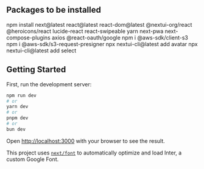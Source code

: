 ## Packages to be installed
npm install next@latest react@latest react-dom@latest @nextui-org/react @heroicons/react lucide-react react-swipeable yarn next-pwa next-compose-plugins axios @react-oauth/google
npm i @aws-sdk/client-s3
npm i @aws-sdk/s3-request-presigner
npx nextui-cli@latest add avatar
npx nextui-cli@latest add select


## Getting Started

First, run the development server:

```bash
npm run dev
# or
yarn dev
# or
pnpm dev
# or
bun dev
```

Open [http://localhost:3000](http://localhost:3000) with your browser to see the result.

This project uses [`next/font`](https://nextjs.org/docs/basic-features/font-optimization) to automatically optimize and load Inter, a custom Google Font.
